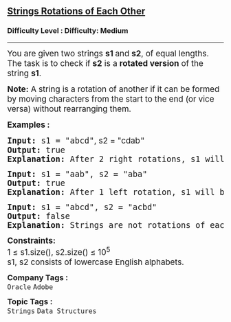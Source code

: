 <h2><a href="https://www.geeksforgeeks.org/problems/check-if-strings-are-rotations-of-each-other-or-not-1587115620/1?page=1&company=Oracle&sortBy=submissions">Strings Rotations of Each Other</a></h2><h3>Difficulty Level : Difficulty: Medium</h3><hr><div class="problems_problem_content__Xm_eO"><p><span style="font-size: 14pt;">You are given two strings <strong>s1 </strong>and&nbsp;<strong>s2</strong>, of equal lengths. The task is to check&nbsp;if&nbsp;<strong>s2</strong>&nbsp;is a <strong>rotated version</strong> of the string&nbsp;<strong>s1</strong>.</span></p>
<p><span style="font-size: 14pt;"><strong>Note:</strong> A string is a rotation of another if it can be formed by moving characters from the start to the end (or vice versa) without rearranging them.</span></p>
<p><span style="font-size: 14pt;"><strong>Examples :</strong></span></p>
<pre><span style="font-size: 14pt;"><strong>Input: </strong>s1 = "abcd"<span style="font-family: -apple-system, BlinkMacSystemFont, 'Segoe UI', Roboto, Oxygen, Ubuntu, Cantarell, 'Open Sans', 'Helvetica Neue', sans-serif;">, s2 = "cdab</span>"<span style="font-family: -apple-system, BlinkMacSystemFont, 'Segoe UI', Roboto, Oxygen, Ubuntu, Cantarell, 'Open Sans', 'Helvetica Neue', sans-serif;"><br></span><strong>Output: </strong>true<strong>
Explanation: </strong>After 2 right rotations, s1 will become equal to s2.
</span></pre>
<pre><span style="font-size: 14pt;"><strong>Input: </strong>s1 = "aab", s2 = "aba"<br><strong>Output: </strong>true<strong>
Explanation: </strong>After 1 left rotation, s1 will become equal to s2.</span></pre>
<pre><span style="font-size: 14pt;"><strong>Input: </strong>s1 = "abcd", s2 = "acbd"<br><strong>Output: </strong>false<strong>
Explanation: </strong>Strings are not rotations of each other.</span></pre>
<p><span style="font-size: 14pt;"><strong style="font-family: -apple-system, BlinkMacSystemFont, 'Segoe UI', Roboto, Oxygen, Ubuntu, Cantarell, 'Open Sans', 'Helvetica Neue', sans-serif;">Constraints:<br></strong>1 ≤ s1.size(), s2.size() ≤ 10<sup style="font-family: -apple-system, BlinkMacSystemFont, 'Segoe UI', Roboto, Oxygen, Ubuntu, Cantarell, 'Open Sans', 'Helvetica Neue', sans-serif;">5<br></sup>s1, s2 consists of lowercase English alphabets.</span></p></div><p><span style=font-size:18px><strong>Company Tags : </strong><br><code>Oracle</code>&nbsp;<code>Adobe</code>&nbsp;<br><p><span style=font-size:18px><strong>Topic Tags : </strong><br><code>Strings</code>&nbsp;<code>Data Structures</code>&nbsp;